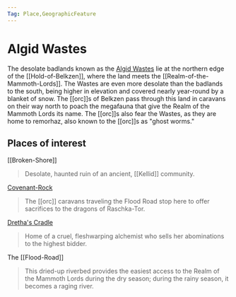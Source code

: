 ```yaml
---
Tag: Place,GeographicFeature
---
```

# Algid Wastes
The desolate badlands known as the [Algid Wastes](https://pathfinderwiki.com/wiki/Algid_Wastes) lie at the northern edge of the [[Hold-of-Belkzen]], where the land meets the [[Realm-of-the-Mammoth-Lords]]. The Wastes are even more desolate than the badlands to the south, being higher in elevation and covered nearly year-round by a blanket of snow. The [[orc]]s of Belkzen pass through this land in caravans on their way north to poach the megafauna that give the Realm of the Mammoth Lords its name. The [[orc]]s also fear the Wastes, as they are home to remorhaz, also known to the [[orc]]s as "ghost worms."

## Places of interest
[[Broken-Shore]]
> Desolate, haunted ruin of an ancient, [[Kellid]] community.
 
[Covenant-Rock](https://pathfinderwiki.com/wiki/Covenant_Rock)
> The [[orc]] caravans traveling the Flood Road stop here to offer sacrifices to the dragons of Raschka-Tor.

[Dretha's Cradle](https://pathfinderwiki.com/wiki/Dretha%27s_Cradle)
> Home of a cruel, fleshwarping alchemist who sells her abominations to the highest bidder.

The [[Flood-Road]]
>This dried-up riverbed provides the easiest access to the Realm of the Mammoth Lords during the dry season; during the rainy season, it becomes a raging river.